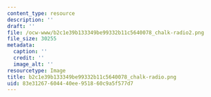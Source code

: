 ```yaml
---
content_type: resource
description: ''
draft: ''
file: /ocw-www/b2c1e39b133349be99332b11c5640078_chalk-radio2.png
file_size: 30255
metadata:
  caption: ''
  credit: ''
  image_alt: ''
resourcetype: Image
title: b2c1e39b133349be99332b11c5640078_chalk-radio.png
uid: 83e31267-6044-40ee-9518-60c9a5f577d7
---
```

